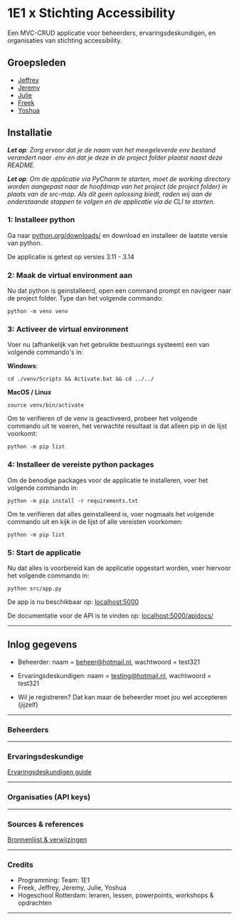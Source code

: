 # 1E1 x Stichting Accessibility
Een MVC-CRUD applicatie voor beheerders, ervaringsdeskundigen, en organisaties van stichting accessibility.

## Groepsleden
- [Jeffrey](https://github.com/JeffreyDoornbos)
- [Jeremy](https://github.com/Jeremy-1052559)
- [Julie](https://github.com/Julie-1010439)
- [Freek](https://github.com/freek925)
- [Yoshua](https://github.com/yoshua-1045100)

## Installatie

***Let op**: Zorg ervoor dat je de naam van het meegeleverde env bestand verandert naar .env en dat je deze in de project folder plaatst naast deze README.*

***Let op**: Om de applicatie via PyCharm te starten, moet de working directory worden aangepast naar de hoofdmap van het project (de project folder) in plaats van de src-map. Als dit geen oplossing biedt, raden wij aan de onderstaande stappen te volgen en de applicatie via de CLI te starten.*

### 1: Installeer python
Ga naar [python.org/downloads/](https://www.python.org/downloads/) en download en installeer de laatste versie van python.

De applicatie is getest op versies 3.11 - 3.14

### 2: Maak de virtual environment aan
Nu dat python is geinstalleerd, open een command prompt en navigeer naar de project folder. Type dan het volgende commando:
```
python -m venv venv
```

### 3: Activeer de virtual environment
Voer nu (afhankelijk van het gebruikte bestuurings systeem) een van volgende commando's in:

**Windows**:
```
cd ./venv/Scripts && Activate.bat && cd ../../
```

**MacOS / Linux**
```
source venv/bin/activate
```

Om te verifieren of de venv is geactiveerd, probeer het volgende commando uit te voeren, het verwachte resultaat is dat alleen pip in de lijst voorkomt:
```
python -m pip list
```

### 4: Installeer de vereiste python packages
Om de benodige packages voor de applicatie te installeren, voer het volgende commando in:
```
python -m pip install -r requirements.txt
```

Om te verifieren dat alles geinstalleerd is, voer nogmaals het volgende commando uit en kijk in de lijst of alle vereisten voorkomen:
```
python -m pip list
```

### 5: Start de applicatie
Nu dat alles is voorbereid kan de applicatie opgestart worden, voer hiervoor het volgende commando in:
```
python src/app.py
```

De app is nu beschikbaar op: 
[localhost:5000](http://127.0.0.1:5000)

De documentatie voor de API is te vinden op:
[localhost:5000/apidocs/](http://127.0.0.1:5000/apidocs/)

---
## Inlog gegevens

* Beheerder: naam = beheer@hotmail.nl, wachtwoord = test321
* Ervaringsdeskundigen: naam = testing@hotmail.nl, wachtwoord = test321

* Wil je registreren? Dat kan maar de beheerder moet jou wel accepteren (jijzelf)

---

### Beheerders

---

### Ervaringsdeskundige
[Ervaringsdeskundigen guide](markdown_files/guide_ervaringsdeskundigen.md)

---

### Organisaties (API keys)

---

### Sources & references
[Bronnenlijst & verwijzingen](markdown_files/bronnenlijst.md)

---

### Credits 
* Programming: Team: 1E1
* Freek, Jeffrey, Jeremy, Julie, Yoshua
* Hogeschool Rotterdam: leraren, lessen, powerpoints, workshops & opdrachten

---
